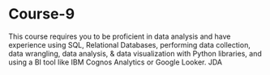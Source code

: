 # Course-9
This course requires you to be proficient in data analysis and have experience using SQL, Relational Databases, performing data collection, data wrangling, data analysis, & data visualization with Python libraries, and using a BI tool like IBM Cognos Analytics or Google Looker. 
JDA

